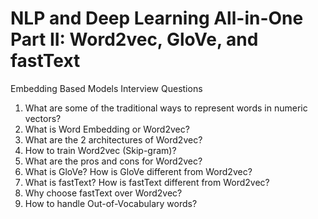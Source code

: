 # NLP and Deep Learning All-in-One Part II: Word2vec, GloVe, and fastText
Embedding Based Models Interview Questions
1. What are some of the traditional ways to represent words in numeric vectors?
2. What is Word Embedding or Word2vec?
3. What are the 2 architectures of Word2vec?
4. How to train Word2vec (Skip-gram)?
5. What are the pros and cons for Word2vec?
6. What is GloVe? How is GloVe different from Word2vec?
7. What is fastText? How is fastText different from Word2vec?
8. Why choose fastText over Word2vec?
9. How to handle Out-of-Vocabulary words?

